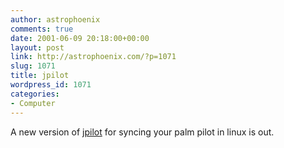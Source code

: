 ```yaml
---
author: astrophoenix
comments: true
date: 2001-06-09 20:18:00+00:00
layout: post
link: http://astrophoenix.com/?p=1071
slug: 1071
title: jpilot
wordpress_id: 1071
categories:
- Computer
---
```


A new version of [jpilot](http://www.jpilot.org/) for syncing your palm pilot in linux is out.
